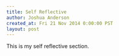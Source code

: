 ```yaml
---
title: Self Reflective
author: Joshua Anderson
created_at: Fri 21 Nov 2014 0:00:00 PST
layout: post
---
```


This is my self reflective section.
